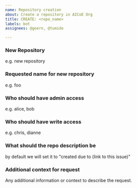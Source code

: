 ```yaml
---
name: Repository creation
about: Create a repository in AICoE Org
title: CREATE: <repo_name>
labels: bot
assignees: @goern, @tumido

---
```


### New Repository
e.g. new repository

### Requested name for new repository
e.g. foo

### Who should have admin access
e.g. alice, bob

### Who should have write access
e.g. chris, dianne

### What should the repo description be
by default we will set it to "created due to (link to this issue)"

### Additional context for request
Any additional information or context to describe the request.
